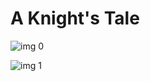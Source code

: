 # A Knight's Tale

![img 0](https://i.imgur.com/yok3XRR.jpg)

![img 1](https://i.imgur.com/p37soIJ.jpg)

